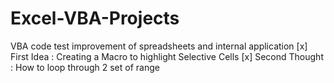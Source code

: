 # Excel-VBA-Projects
VBA code test improvement of spreadsheets and internal application
[x] First Idea : Creating a Macro to highlight Selective Cells
[x] Second Thought : How to loop through 2 set of range 

